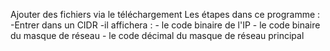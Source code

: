 Ajouter des fichiers via le téléchargement
Les étapes dans ce programme :
-Entrer dans un CIDR
-il affichera :
                            - le code binaire de l'IP
                            - le code binaire du masque de réseau
                            - le code décimal du masque de réseau
 principal
